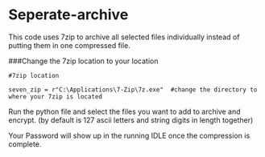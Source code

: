 # Seperate-archive
This code uses 7zip to archive all selected files individually instead of putting them in one compressed file.

###Change the 7zip location to your location
```
#7zip location

seven_zip = r"C:\Applications\7-Zip\7z.exe"  #change the directory to where your 7zip is located
```

Run the python file and select the files you want to add to archive and encrypt. (by default is 127 ascii letters and string digits in length together)

Your Password will show up in the running IDLE once the compression is complete.
